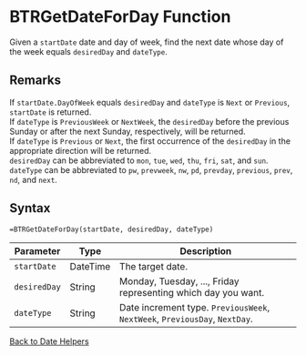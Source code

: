 # BTRGetDateForDay Function

Given a `startDate` date and day of week, find the next date whose day of the week equals `desiredDay` and `dateType`.

## Remarks

If `startDate.DayOfWeek` equals `desiredDay` and `dateType` is `Next` or `Previous`, `startDate` is returned.  
If `dateType` is `PreviousWeek` or `NextWeek`, the `desiredDay` before the previous Sunday or after the next Sunday, respectively, will be returned.  
If `dateType` is `Previous` or `Next`, the first occurrence of the `desiredDay` in the appropriate direction will be returned.  
`desiredDay` can be abbreviated to `mon`, `tue`, `wed`, `thu`, `fri`, `sat`, and `sun`.  
`dateType` can be abbreviated to `pw`, `prevweek`, `nw`, `pd`, `prevday`, `previous`, `prev`, `nd`, and `next`.
## Syntax

```excel
=BTRGetDateForDay(startDate, desiredDay, dateType)
```

Parameter | Type | Description
---|---|---
`startDate` | DateTime | The target date.
`desiredDay` | String | Monday, Tuesday, ..., Friday representing which day you want.
`dateType` | String | Date increment type.  `PreviousWeek`, `NextWeek`, `PreviousDay`, `NextDay`.

[Back to Date Helpers](RBLeDateHelpers.md)